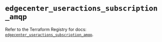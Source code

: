 # `edgecenter_useractions_subscription_amqp`

Refer to the Terraform Registry for docs: [`edgecenter_useractions_subscription_amqp`](https://registry.terraform.io/providers/edge-center/edgecenter/0.10.3/docs/resources/useractions_subscription_amqp).
